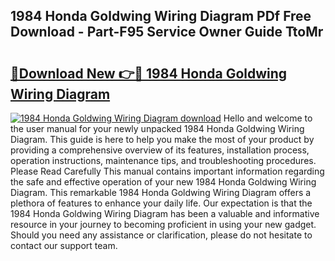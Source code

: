## 1984 Honda Goldwing Wiring Diagram PDf Free Download - Part-F95 Service Owner Guide TtoMr

# <h2><a href="http://dfpah5.blite.top/?on=1984+Honda+Goldwing+Wiring+Diagram">🔗Download New 👉🔴 1984 Honda Goldwing Wiring Diagram</a></h2>

[![1984 Honda Goldwing Wiring Diagram download](https://i.imgur.com/lujVjoI.png)](http://dfpah5.blite.top/?on=1984+Honda+Goldwing+Wiring+Diagram)
Hello and welcome to the user manual for your newly unpacked 1984 Honda Goldwing Wiring Diagram. This guide is here to help you make the most of your product by providing a comprehensive overview of its features, installation process, operation instructions, maintenance tips, and troubleshooting procedures. Please Read Carefully This manual contains important information regarding the safe and effective operation of your new 1984 Honda Goldwing Wiring Diagram. This remarkable 1984 Honda Goldwing Wiring Diagram offers a plethora of features to enhance your daily life. Our expectation is that the 1984 Honda Goldwing Wiring Diagram has been a valuable and informative resource in your journey to becoming proficient in using your new gadget. Should you need any assistance or clarification, please do not hesitate to contact our support team.
